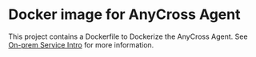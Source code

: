# Docker image for AnyCross Agent

This project contains a Dockerfile to Dockerize the AnyCross Agent. See
[On-prem Service Intro](https://www.larksuite.com/hc/en-US/articles/135828117644-on-prem-service-intro)
for more information.
